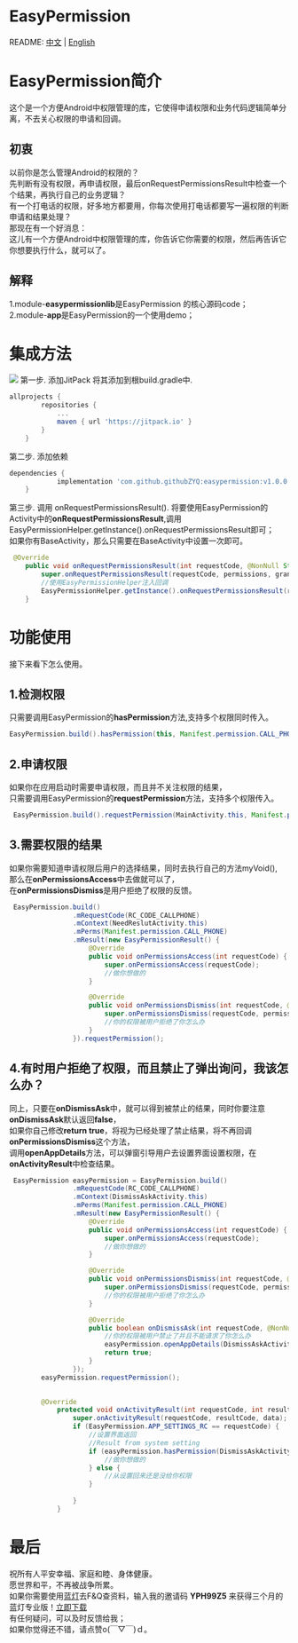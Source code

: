 # EasyPermission
README: [中文](https://github.com/githubZYQ/easypermission/blob/master/README.md) | [English](https://github.com/githubZYQ/easypermission/blob/master/README-en.md)
# EasyPermission简介
这个是一个方便Android中权限管理的库，它使得申请权限和业务代码逻辑简单分离，不去关心权限的申请和回调。
## 初衷
以前你是怎么管理Android的权限的？<br> 
先判断有没有权限，再申请权限，最后onRequestPermissionsResult中检查一个个结果，再执行自己的业务逻辑？<br> 
有一个打电话的权限，好多地方都要用，你每次使用打电话都要写一遍权限的判断申请和结果处理？<br> 
那现在有一个好消息：<br> 
这儿有一个方便Android中权限管理的库，你告诉它你需要的权限，然后再告诉它你想要执行什么，就可以了。
## 解释
1.module-**easypermissionlib**是EasyPermission 的核心源码code；<br> 
2.module-**app**是EasyPermission的一个使用demo；<br> 
# 集成方法
[![](https://jitpack.io/v/githubZYQ/easypermission.svg)](https://jitpack.io/#githubZYQ/easypermission)
第一步. 添加JitPack
将其添加到根build.gradle中.
````groovy
allprojects {
		repositories {
			...
			maven { url 'https://jitpack.io' }
		}
	}
````
	
第二步. 添加依赖
````groovy
dependencies {
	        implementation 'com.github.githubZYQ:easypermission:v1.0.0'
	}
````
第三步.	调用 onRequestPermissionsResult().
将要使用EasyPermission的Activity中的**onRequestPermissionsResult**,调用EasyPermissionHelper.getInstance().onRequestPermissionsResult即可；<br> 
如果你有BaseActivity，那么只需要在BaseActivity中设置一次即可。
````java
 @Override
    public void onRequestPermissionsResult(int requestCode, @NonNull String[] permissions, @NonNull int[] grantResults) {
        super.onRequestPermissionsResult(requestCode, permissions, grantResults);
        //使用EasyPermissionHelper注入回调
        EasyPermissionHelper.getInstance().onRequestPermissionsResult(requestCode, permissions, grantResults, this);
    }
````
# 功能使用
接下来看下怎么使用。
## 1.检测权限
只需要调用EasyPermission的**hasPermission**方法,支持多个权限同时传入。
````java
EasyPermission.build().hasPermission(this, Manifest.permission.CALL_PHONE);
````
## 2.申请权限
如果你在应用启动时需要申请权限，而且并不关注权限的结果，<br> 
只需要调用EasyPermission的**requestPermission**方法，支持多个权限传入。<br> 
````java
 EasyPermission.build().requestPermission(MainActivity.this, Manifest.permission.CALL_PHONE);
````
## 3.需要权限的结果
如果你需要知道申请权限后用户的选择结果，同时去执行自己的方法myVoid(),<br> 
那么在**onPermissionsAccess**中去做就可以了，<br> 
在**onPermissionsDismiss**是用户拒绝了权限的反馈。
````java
 EasyPermission.build()
                .mRequestCode(RC_CODE_CALLPHONE)
                .mContext(NeedReslutActivity.this)
                .mPerms(Manifest.permission.CALL_PHONE)
                .mResult(new EasyPermissionResult() {
                    @Override
                    public void onPermissionsAccess(int requestCode) {
                        super.onPermissionsAccess(requestCode);
                        //做你想做的
                    }

                    @Override
                    public void onPermissionsDismiss(int requestCode, @NonNull List<String> permissions) {
                        super.onPermissionsDismiss(requestCode, permissions);
                        //你的权限被用户拒绝了你怎么办
                    }
                }).requestPermission();

````
## 4.有时用户拒绝了权限，而且禁止了弹出询问，我该怎么办？
同上，只要在**onDismissAsk**中，就可以得到被禁止的结果，同时你要注意**onDismissAsk**默认返回**false**，<br> 
如果你自己修改**return true**，将视为已经处理了禁止结果，将不再回调**onPermissionsDismiss**这个方法，<br> 
调用**openAppDetails**方法，可以弹窗引导用户去设置界面设置权限，在**onActivityResult**中检查结果。
````java
 EasyPermission easyPermission = EasyPermission.build()
                .mRequestCode(RC_CODE_CALLPHONE)
                .mContext(DismissAskActivity.this)
                .mPerms(Manifest.permission.CALL_PHONE)
                .mResult(new EasyPermissionResult() {
                    @Override
                    public void onPermissionsAccess(int requestCode) {
                        super.onPermissionsAccess(requestCode);
                        //做你想做的
                    }

                    @Override
                    public void onPermissionsDismiss(int requestCode, @NonNull List<String> permissions) {
                        super.onPermissionsDismiss(requestCode, permissions);
                        //你的权限被用户拒绝了你怎么办
                    }

                    @Override
                    public boolean onDismissAsk(int requestCode, @NonNull List<String> permissions) {
                        //你的权限被用户禁止了并且不能请求了你怎么办
                        easyPermission.openAppDetails(DismissAskActivity.this, "Call Phone - Give me the permission to dial the number for you");
                        return true;
                    }
                });
        easyPermission.requestPermission();

        
        @Override
            protected void onActivityResult(int requestCode, int resultCode, Intent data) {
                super.onActivityResult(requestCode, resultCode, data);
                if (EasyPermission.APP_SETTINGS_RC == requestCode) {
                    //设置界面返回
                    //Result from system setting
                    if (easyPermission.hasPermission(DismissAskActivity.this)) {
                        //做你想做的
                    } else {
                        //从设置回来还是没给你权限
                    }
        
                }
            }
````
# 最后
祝所有人平安幸福、家庭和睦、身体健康。<br> 
愿世界和平，不再被战争所累。<br> 
如果你需要使用[蓝灯](https://github.com/getlantern/lantern)去F&Q查资料，输入我的邀请码 **YPH99Z5** 来获得三个月的蓝灯专业版！[立即下载]( https://github.com/getlantern/forum)<br> 
有任何疑问，可以及时反馈给我；<br> 
如果你觉得还不错，请点赞o(￣▽￣)ｄ。